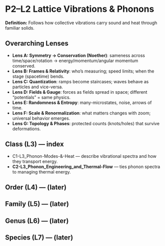 # P2–L2 Lattice Vibrations & Phonons
**Definition:** Follows how collective vibrations carry sound and heat through familiar solids.

## Overarching Lenses

- **Lens A: Symmetry -> Conservation (Noether)**: sameness across time/space/rotation → energy/momentum/angular momentum conserved.
- **Lens B: Frames & Relativity**: who’s measuring; speed limits; when the stage (spacetime) bends.
- **Lens C: Quantization**: ramps become staircases; waves behave as particles and vice-versa.
- **Lens D: Fields & Gauge**: forces as fields spread in space; different “potentials” = same physics.
- **Lens E: Randomness & Entropy**: many-microstates, noise, arrows of time.
- **Lens F: Scale & Renormalization**: what matters changes with zoom; universal behavior emerges.
- **Lens G: Topology & Phases**: protected counts (knots/holes) that survive deformations.

## Class (L3) — index
- C1-L3_Phonon-Modes-&-Heat — describe vibrational spectra and how they transport energy.
- **C2-L3_Phonon_Engineering_and_Thermal-Flow** — ties phonon spectra to managing thermal energy.

## Order (L4) — (later)
## Family (L5) — (later)
## Genus (L6) — (later)
## Species (L7) — (later)
